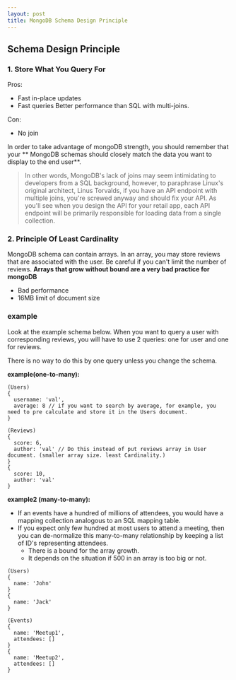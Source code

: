 ```yaml
---
layout: post
title: MongoDB Schema Design Principle
---
```


## Schema Design Principle

### 1. Store What You Query For
Pros:
 - Fast in-place updates
 - Fast queries
   Better performance than SQL with multi-joins.

 Con:
 - No join

In order to take advantage of mongoDB strength, you should remember that your ** MongoDB schemas should closely match the data you want to display to the end user**.

>In other words, MongoDB's lack of joins
>may seem intimidating to developers
>from a SQL background, however, to paraphrase
>Linux's original architect, Linus Torvalds,
>if you have an API endpoint with multiple joins,
>you're screwed anyway and should fix your API.
>As you'll see when you design the API for your retail app,
>each API endpoint will be primarily
>responsible for loading data from a single collection.

### 2. Principle Of Least Cardinality

MongoDB schema can contain arrays.
In an array, you may store reviews that are associated with the user.
Be careful if you can't limit the number of reviews.
**Arrays that grow without bound are a very bad practice for mongoDB**
- Bad performance
- 16MB limit of document size

### example

Look at the example schema below.
When you want to query a user with corresponding reviews,
you will have to use 2 queries: one for user and one for reviews.

There is no way to do this by one query unless you change the schema.

**example(one-to-many):**

```
(Users)
{
  username: 'val',
  average: 8 // if you want to search by average, for example, you need to pre calculate and store it in the Users document.
}

(Reviews)
{
  score: 6,
  author: 'val' // Do this instead of put reviews array in User document. (smaller array size. least Cardinality.)
}
{
  score: 10,
  author: 'val'
}
```

**example2 (many-to-many):**

* If an events have a hundred of millions of attendees, you would have a mapping collection analogous to an SQL mapping table.
* If you expect only few hundred at most users to attend a meeting, then you can de-normalize this many-to-many relationship by keeping a list of ID's representing attendees.
  * There is a bound for the array growth.
  * It depends on the situation if 500 in an array is too big or not.

```
(Users)
{
  name: 'John'
}
{
  name: 'Jack'
}

(Events)
{
  name: 'Meetup1',
  attendees: []
}
{
  name: 'Meetup2',
  attendees: []
}
```
